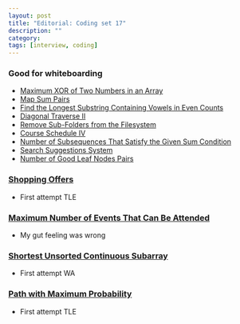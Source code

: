 ```yaml
---
layout: post
title: "Editorial: Coding set 17" 
description: ""
category: 
tags: [interview, coding]
--- 
```

### Good for whiteboarding
* [Maximum XOR of Two Numbers in an Array](https://leetcode.com/submissions/detail/407194184/)
* [Map Sum Pairs](https://leetcode.com/submissions/detail/407989937/)
* [Find the Longest Substring Containing Vowels in Even Counts](https://leetcode.com/submissions/detail/409258288/)
* [Diagonal Traverse II](https://leetcode.com/submissions/detail/409279896/)
* [Remove Sub-Folders from the Filesystem](https://leetcode.com/submissions/detail/409682007/)
* [Course Schedule IV](https://leetcode.com/submissions/detail/409980880/)
* [Number of Subsequences That Satisfy the Given Sum Condition](https://leetcode.com/submissions/detail/411319079/)
* [Search Suggestions System](https://leetcode.com/submissions/detail/412115755/)
* [Number of Good Leaf Nodes Pairs](https://leetcode.com/submissions/detail/412130359/)

### [Shopping Offers](https://leetcode.com/submissions/detail/407581015/)
* First attempt TLE

### [Maximum Number of Events That Can Be Attended](https://leetcode.com/submissions/detail/408460312/)
* My gut feeling was wrong

### [Shortest Unsorted Continuous Subarray](https://leetcode.com/submissions/detail/408481483/)
* First attempt WA

### [Path with Maximum Probability](https://leetcode.com/submissions/detail/410862903/)
* First attempt TLE
